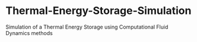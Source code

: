 # Thermal-Energy-Storage-Simulation
Simulation of a Thermal Energy Storage using Computational Fluid Dynamics methods

